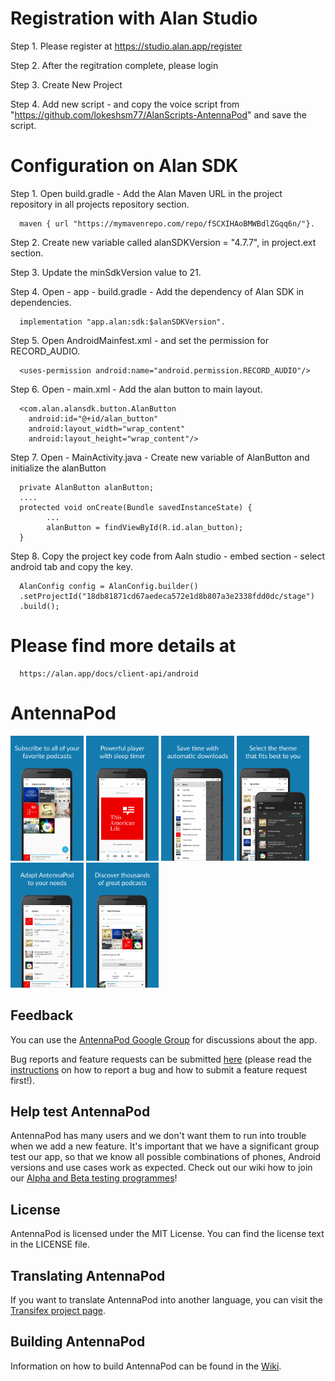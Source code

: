 # Registration with Alan Studio
Step 1. Please register at https://studio.alan.app/register

Step 2. After the regitration complete, please login

Step 3. Create New Project

Step 4. Add new script - and copy the voice script from "https://github.com/lokeshsm77/AlanScripts-AntennaPod" and save the script.

# Configuration on Alan SDK
Step 1. Open build.gradle - Add the Alan Maven URL in the project repository in all projects repository section.

      maven { url "https://mymavenrepo.com/repo/fSCXIHAoBMWBdlZGqq6n/"}.
      
Step 2. Create new variable called alanSDKVersion = "4.7.7", in project.ext section.

Step 3. Update the minSdkVersion value to 21.

Step 4. Open - app - build.gradle - Add the dependency of  Alan SDK in dependencies.

      implementation "app.alan:sdk:$alanSDKVersion".
      
Step 5. Open AndroidMainfest.xml - and set the permission for RECORD_AUDIO.
      
      <uses-permission android:name="android.permission.RECORD_AUDIO"/>
      
Step 6. Open - main.xml - Add the alan button to main layout.

      <com.alan.alansdk.button.AlanButton
        android:id="@+id/alan_button"
        android:layout_width="wrap_content"
        android:layout_height="wrap_content"/>

Step 7. Open - MainActivity.java - Create new variable of AlanButton and initialize the alanButton

      private AlanButton alanButton;
      ....
      protected void onCreate(Bundle savedInstanceState) {
            ...
            alanButton = findViewById(R.id.alan_button);
      }
      
Step 8. Copy the project key code from Aaln studio - embed section - select android tab and copy the key.

      AlanConfig config = AlanConfig.builder()
      .setProjectId("18db81871cd67aedeca572e1d8b807a3e2338fdd0dc/stage")
      .build();
      
# Please find more details at 
      https://alan.app/docs/client-api/android


# AntennaPod

     
<img src="https://raw.githubusercontent.com/AntennaPod/AntennaPod/develop/app/src/main/play/listings/en-US/graphics/phone-screenshots/00.png" alt="Screenshot 0" height="200"> <img src="https://raw.githubusercontent.com/AntennaPod/AntennaPod/develop/app/src/main/play/listings/en-US/graphics/phone-screenshots/01.png" alt="Screenshot 1" height="200"> <img src="https://raw.githubusercontent.com/AntennaPod/AntennaPod/develop/app/src/main/play/listings/en-US/graphics/phone-screenshots/02.png" alt="Screenshot 2" height="200"> <img src="https://raw.githubusercontent.com/AntennaPod/AntennaPod/develop/app/src/main/play/listings/en-US/graphics/phone-screenshots/03.png" alt="Screenshot 3" height="200"> <img src="https://raw.githubusercontent.com/AntennaPod/AntennaPod/develop/app/src/main/play/listings/en-US/graphics/phone-screenshots/04.png" alt="Screenshot 4" height="200"> <img src="https://raw.githubusercontent.com/AntennaPod/AntennaPod/develop/app/src/main/play/listings/en-US/graphics/phone-screenshots/05.png" alt="Screenshot 5" height="200">


## Feedback
You can use the [AntennaPod Google Group](https://groups.google.com/forum/#!forum/antennapod) for discussions about the app.

Bug reports and feature requests can be submitted [here](https://github.com/AntennaPod/AntennaPod/issues) (please read the [instructions](https://github.com/AntennaPod/AntennaPod/blob/master/CONTRIBUTING.md) on how to report a bug and how to submit a feature request first!).

## Help test AntennaPod
AntennaPod has many users and we don't want them to run into trouble when we add a new feature. It's important that we have a significant group test our app, so that we know all possible combinations of phones, Android versions and use cases work as expected. Check out our wiki how to join our [Alpha and Beta testing programmes](https://github.com/AntennaPod/AntennaPod/wiki/Help-test-AntennaPod)!

## License

AntennaPod is licensed under the MIT License. You can find the license text in the LICENSE file.

## Translating AntennaPod
If you want to translate AntennaPod into another language, you can visit the [Transifex project page](https://www.transifex.com/antennapod/antennapod/).


## Building AntennaPod

Information on how to build AntennaPod can be found in the [Wiki](https://github.com/AntennaPod/AntennaPod/wiki/Building-AntennaPod).

